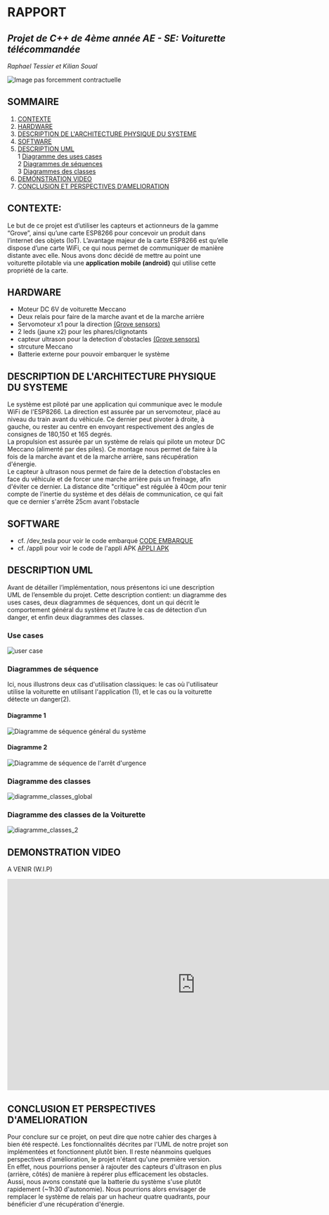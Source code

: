 # RAPPORT
## _Projet de C++ de 4ème année AE - SE: Voiturette télécommandée_  

_Raphael Tessier et Kilian Soual_   

![Image pas forcemment contractuelle](https://i.ibb.co/GcdSxjs/20230510-180536.jpg)  

## SOMMAIRE  
   
1. [CONTEXTE](https://github.com/kiso6/projet_cpp_4AESE#contexte)    
2. [HARDWARE](https://github.com/kiso6/projet_cpp_4AESE#hardware)  
3. [DESCRIPTION DE L'ARCHITECTURE PHYSIQUE DU SYSTEME](https://github.com/kiso6/projet_cpp_4AESE#description-de-larchitecture-physique-du-systeme)  
4. [SOFTWARE](https://github.com/kiso6/projet_cpp_4AESE#software)       
5. [DESCRIPTION UML](https://github.com/kiso6/projet_cpp_4AESE#description-uml)    
  1 [Diagramme des uses cases](https://github.com/kiso6/projet_cpp_4AESE#use-cases)    
  2 [Diagrammes de séquences](https://github.com/kiso6/projet_cpp_4AESE#diagrammes-de-s%C3%A9quence)    
  3 [Diagrammes des classes](https://github.com/kiso6/projet_cpp_4AESE#diagramme-des-classes)   
7. [DEMONSTRATION VIDEO](https://github.com/kiso6/projet_cpp_4AESE#demonstration-video)  
8. [CONCLUSION ET PERSPECTIVES D'AMELIORATION](https://github.com/kiso6/projet_cpp_4AESE#conclusion-et-perspectives-damelioration)     
 
  
## CONTEXTE:  
Le but de ce projet est d’utiliser les capteurs et actionneurs de la gamme “Grove”, ainsi qu’une carte ESP8266 pour concevoir un produit dans l’internet des objets (IoT).
L’avantage majeur de la carte ESP8266 est qu’elle dispose d’une carte WiFi, ce qui nous permet de communiquer de manière distante avec elle.
Nous avons donc décidé de mettre au point une voiturette pilotable via une **application mobile (android)** qui utilise cette propriété de la carte. 

## HARDWARE    
  - Moteur DC 6V de voiturette Meccano  
  - Deux relais pour faire de la marche avant et de la marche arrière
  - Servomoteur x1 pour la direction [(Grove sensors)](https://www.seeedstudio.com/ "Grove Actuators/Sensors")
  - 2 leds (jaune x2) pour les phares/clignotants 
  - capteur ultrason pour la detection d'obstacles [(Grove sensors)](https://www.seeedstudio.com/ "Grove Actuators/Sensors")
  - strcuture Meccano  
  - Batterie externe pour pouvoir embarquer le système  

## DESCRIPTION DE L'ARCHITECTURE PHYSIQUE DU SYSTEME
Le système est piloté par une application qui communique avec le module WiFi de l'ESP8266. La direction est assurée par un servomoteur, placé au niveau du train avant du véhicule. Ce dernier peut pivoter à droite, à gauche, ou rester au centre en envoyant respectivement des angles de consignes de 180,150 et 165 degrés.  
La propulsion est assurée par un système de relais qui pilote un moteur DC Meccano (alimenté par des piles). Ce montage nous permet de faire à la fois de la marche avant et de la marche arrière, sans récupération d'énergie.  
Le capteur à ultrason nous permet de faire de la detection d'obstacles en face du véhicule et de forcer une marche arrière puis un freinage, afin d'éviter ce dernier. La distance dite "critique" est régulée à 40cm pour tenir compte de l'inertie du système et des délais de communication, ce qui fait que ce dernier s'arrête 25cm avant l'obstacle
  
## SOFTWARE
  - cf. /dev_tesla pour voir le code embarqué [CODE EMBARQUE](https://github.com/kiso6/projet_cpp_4AESE/tree/main/dev_tesla)
  - cf. /appli pour voir le code de l'appli APK [APPLI APK](https://github.com/kiso6/projet_cpp_4AESE/tree/main/appli)
  
## DESCRIPTION UML  
Avant de détailler l’implémentation, nous présentons ici une description UML de l’ensemble du projet. 
Cette description contient: un diagramme des uses cases, deux diagrammes de séquences, dont un qui décrit le comportement général du système et l’autre le cas de détection d’un danger, et enfin deux diagrammes des classes.  

### Use cases
![user case](https://user-images.githubusercontent.com/128903240/235663121-4138d28a-abcd-4ec0-8b22-39a8af73595d.png)  
### Diagrammes de séquence  
Ici, nous illustrons deux cas d'utilisation classiques: le cas où l'utilisateur utilise la voiturette en utilisant l'application (1), et le cas ou la voiturette détecte un danger(2).  
#### Diagramme 1  
![Diagramme de séquence général du système](https://i.ibb.co/HpJw1q8/s-quence-g-n-ral.png)  
#### Diagramme 2  
![Diagramme de séquence de l'arrêt d'urgence](https://i.ibb.co/gwf9wZx/Untitled.png)  
### Diagramme des classes
![diagramme_classes_global](https://github.com/kiso6/projet_cpp_4AESE/assets/128903240/20d7cd12-7fdf-4659-8e77-02a277747744)
### Diagramme des classes de la Voiturette  
![diagramme_classes_2](https://i.ibb.co/7nhsNNj/Diagramme-Classes-2.png)  

## DEMONSTRATION VIDEO  
A VENIR (W.I.P)  
<iframe width="853" height="480" src="https://www.youtube.com/embed/CWf8fXVRR34" title="Présentation voiturette télécommandée _ Raphael TESSIER et Kilian SOUAL" frameborder="0" allow="accelerometer; autoplay; clipboard-write; encrypted-media; gyroscope; picture-in-picture; web-share" allowfullscreen></iframe>  


## CONCLUSION ET PERSPECTIVES D'AMELIORATION  
Pour conclure sur ce projet, on peut dire que notre cahier des charges à bien été respecté. Les fonctionnalités décrites par l'UML de notre projet son implémentées et fonctionnent plutôt bien. Il reste néanmoins quelques perspectives d'amélioration, le projet n'étant qu'une première version.   
En effet, nous pourrions penser à rajouter des capteurs d'ultrason en plus (arrière, côtés) de manière à repérer plus efficacement les obstacles.   
Aussi, nous avons constaté que la batterie du système s'use plutôt rapidement (~1h30 d'autonomie).  Nous pourrions alors envisager de remplacer le système de relais par un hacheur quatre quadrants, pour bénéficier d'une récupération d'énergie.

